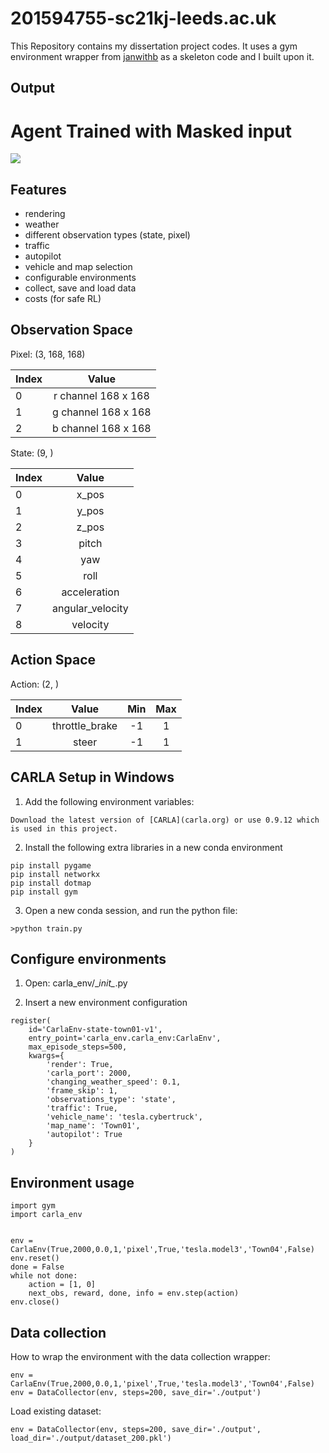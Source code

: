 # 201594755-sc21kj-leeds.ac.uk
This Repository contains my dissertation project codes. 
It uses a gym environment wrapper from [janwithb](https://github.com/janwithb/carla-gym-wrapper?ref=https://giter.vip) as 
a skeleton code and I built upon it.

## Output
# Agent Trained with Masked input
![](https://github.com/Ajith-Kalyan/201574955-sc21kj-leeds.ac.uk/blob/main/gifs/complex_underbridge_rgb.gif)

## Features
- rendering
- weather
- different observation types (state, pixel)
- traffic
- autopilot
- vehicle and map selection
- configurable environments
- collect, save and load data
- costs (for safe RL)

## Observation Space
Pixel: (3, 168, 168)

| Index         | Value               |
| ------------- |:-------------------:|
| 0             | r channel 168 x 168 |
| 1             | g channel 168 x 168 |
| 2             | b channel 168 x 168 |

State: (9, )

| Index         | Value             |
| ------------- |:-----------------:|
| 0             | x_pos             |
| 1             | y_pos             |
| 2             | z_pos             |
| 3             | pitch             |
| 4             | yaw               |
| 5             | roll              |
| 6             | acceleration      |
| 7             | angular_velocity  |
| 8             | velocity          |

## Action Space
Action: (2, )

| Index         | Value             | Min               | Max               |
| ------------- |:-----------------:|:-----------------:|:-----------------:|
| 0             | throttle_brake    | -1                | 1                 |
| 1             | steer             | -1                | 1                 |

## CARLA Setup in Windows
1. Add the following environment variables:  
```
Download the latest version of [CARLA](carla.org) or use 0.9.12 which is used in this project.
```
2. Install the following extra libraries in a new conda environment
```
pip install pygame
pip install networkx
pip install dotmap
pip install gym
```
3. Open a new conda session, and run the python file:
 ```
 >python train.py
 ```
 
 ## Configure environments
1. Open: carla_env/\__init\__.py

2. Insert a new environment configuration
```
register(
    id='CarlaEnv-state-town01-v1',
    entry_point='carla_env.carla_env:CarlaEnv',
    max_episode_steps=500,
    kwargs={
        'render': True,
        'carla_port': 2000,
        'changing_weather_speed': 0.1,
        'frame_skip': 1,
        'observations_type': 'state',
        'traffic': True,
        'vehicle_name': 'tesla.cybertruck',
        'map_name': 'Town01',
        'autopilot': True
    }
)
```

## Environment usage
```
import gym
import carla_env


env = CarlaEnv(True,2000,0.0,1,'pixel',True,'tesla.model3','Town04',False)
env.reset()
done = False
while not done:
    action = [1, 0]
    next_obs, reward, done, info = env.step(action)
env.close()
```

## Data collection
How to wrap the environment with the data collection wrapper:
```
env = CarlaEnv(True,2000,0.0,1,'pixel',True,'tesla.model3','Town04',False)
env = DataCollector(env, steps=200, save_dir='./output')
```

Load existing dataset:
```
env = DataCollector(env, steps=200, save_dir='./output', load_dir='./output/dataset_200.pkl')
```
